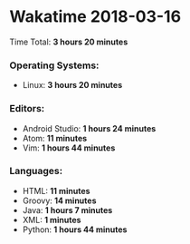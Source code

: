 # Wakatime 2018-03-16

Time Total: **3 hours 20 minutes**

### Operating Systems:
- Linux: **3 hours 20 minutes** 

### Editors:
- Android Studio: **1 hours 24 minutes** 
- Atom: **11 minutes** 
- Vim: **1 hours 44 minutes** 

### Languages:
- HTML: **11 minutes** 
- Groovy: **14 minutes** 
- Java: **1 hours 7 minutes** 
- XML: **1 minutes** 
- Python: **1 hours 44 minutes** 

